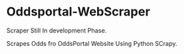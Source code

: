 # Oddsportal-WebScraper

Scraper Still In development Phase.

Scrapes Odds fro  OddsPortal Website Using Python SCrapy.
